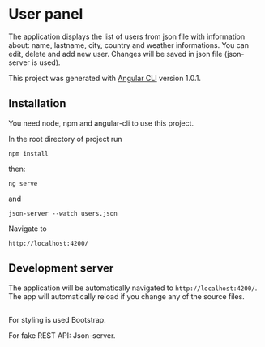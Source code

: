 # User panel

The application displays the list of users from json file with information about: name, lastname, city, country and weather informations.
You can edit, delete and add new user.
Changes will be saved in json file (json-server is used).

This project was generated with [Angular CLI](https://github.com/angular/angular-cli) version 1.0.1.

## Installation
You need node, npm and angular-cli to use this project.

In the root directory of project run

`npm install`

then:

`ng serve`

and

`json-server --watch users.json`

Navigate to 

`http://localhost:4200/`

## Development server

 The application will be automatically navigated to `http://localhost:4200/`. 
 The app will automatically reload if you change any of the source files.

##

For styling is used Bootstrap.

For fake REST API: Json-server.

